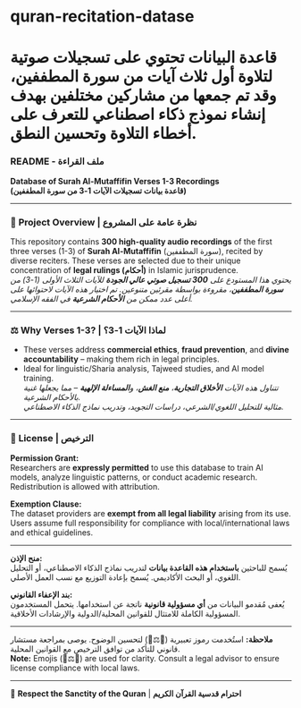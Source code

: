 # quran-recitation-datase
قاعدة البيانات تحتوي على تسجيلات صوتية لتلاوة أول ثلاث آيات من سورة المطففين، وقد تم جمعها من مشاركين مختلفين بهدف إنشاء نموذج ذكاء اصطناعي للتعرف على أخطاء التلاوة وتحسين النطق.
=======
### README - ملف القراءة  
**Database of Surah Al-Mutaffifin Verses 1-3 Recordings**  
**(قاعدة بيانات تسجيلات الآيات 1-3 من سورة المطففين)**  

---

### 📖 **Project Overview | نظرة عامة على المشروع**  
This repository contains **300 high-quality audio recordings** of the first three verses (1-3) of **Surah Al-Mutaffifin** (سورة المطففين), recited by diverse reciters. These verses are selected due to their unique concentration of **legal rulings (أحكام)** in Islamic jurisprudence.  
*يحتوي هذا المستودع على **300 تسجيل صوتي عالي الجودة** للآيات الثلاث الأولى (1-3) من **سورة المطففين**، مقروءة بواسطة مقرئين متنوعين. تم اختيار هذه الآيات لاحتوائها على أعلى عدد ممكن من **الأحكام الشرعية** في الفقه الإسلامي.*

---

### ⚖️ **Why Verses 1-3? | لماذا الآيات 1-3؟**  
- These verses address **commercial ethics**, **fraud prevention**, and **divine accountability** – making them rich in legal principles.  
- Ideal for linguistic/Sharia analysis, Tajweed studies, and AI model training.  
*تتناول هذه الآيات **الأخلاق التجارية**، **منع الغش**، و**المساءلة الإلهية** – مما يجعلها غنية بالأحكام الشرعية.*  
*مثالية للتحليل اللغوي/الشرعي، دراسات التجويد، وتدريب نماذج الذكاء الاصطناعي.*

---

### 📜 **License | الترخيص**  
**Permission Grant:**  
Researchers are **expressly permitted** to use this database to train AI models, analyze linguistic patterns, or conduct academic research. Redistribution is allowed with attribution.  

**Exemption Clause:**  
The dataset providers are **exempt from all legal liability** arising from its use. Users assume full responsibility for compliance with local/international laws and ethical guidelines.  

---  

**منح الإذن:**  
يُسمح للباحثين **باستخدام هذه القاعدة بيانات** لتدريب نماذج الذكاء الاصطناعي، أو التحليل اللغوي، أو البحث الأكاديمي. يُسمح بإعادة التوزيع مع نسب العمل الأصلي.  

**بند الإعفاء القانوني:**  
يُعفى مُقدمو البيانات من **أي مسؤولية قانونية** ناتجة عن استخدامها. يتحمل المستخدمون المسؤولية الكاملة للامتثال للقوانين المحلية/الدولية والإرشادات الأخلاقية.  

---  
**ملاحظة:** استُخدمت رموز تعبيرية (📖⚖️📜) لتحسين الوضوح. يوصى بمراجعة مستشار قانوني للتأكد من توافق الترخيص مع القوانين المحلية.  
**Note:** Emojis (📖⚖️📜) are used for clarity. Consult a legal advisor to ensure license compliance with local laws.  

---  
🕌 **Respect the Sanctity of the Quran** | **احترام قدسية القرآن الكريم**
